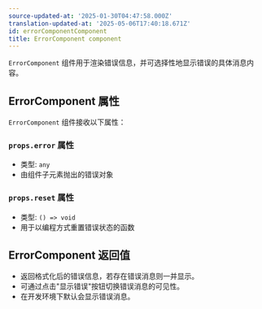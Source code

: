 ```yaml
---
source-updated-at: '2025-01-30T04:47:58.000Z'
translation-updated-at: '2025-05-06T17:40:18.671Z'
id: errorComponentComponent
title: ErrorComponent component
---
```


`ErrorComponent` 组件用于渲染错误信息，并可选择性地显示错误的具体消息内容。

## ErrorComponent 属性

`ErrorComponent` 组件接收以下属性：

### `props.error` 属性

- 类型: `any`
- 由组件子元素抛出的错误对象

### `props.reset` 属性

- 类型: `() => void`
- 用于以编程方式重置错误状态的函数

## ErrorComponent 返回值

- 返回格式化后的错误信息，若存在错误消息则一并显示。
- 可通过点击"显示错误"按钮切换错误消息的可见性。
- 在开发环境下默认会显示错误消息。

